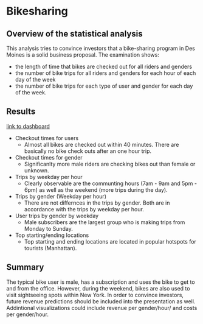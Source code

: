 # Bikesharing

## Overview of the statistical analysis
This analysis tries to convince investors that a bike-sharing program in Des Moines is a solid business proposal.
The examination shows: 
- the length of time that bikes are checked out for all riders and genders
- the number of bike trips for all riders and genders for each hour of each day of the week
- the number of bike trips for each type of user and gender for each day of the week.

## Results

[link to dashboard](https://public.tableau.com/app/profile/matthias2688/viz/Bikesharing_Challenge_16569019880430/Story1?publish=yes)

- Checkout times for users
  - Almost all bikes are checked out within 40 minutes. There are basically no bike check outs after an one hour trip. 
- Checkout times for gender
  - Significanlty more male riders are checking bikes out than female or unknown. 
- Trips by weekday per hour
  - Clearly observable are the communting hours (7am - 9am and 5pm - 6pm) as well as the weekend (more trips during the day).
- Trips by gender (Weekday per hour)
  - There are not differnces in the trips by gender. Both are in accordance with the trips by weekday per hour.  
- User trips by gender by weekday
  - Male subscribers are the largest group who is making trips from Monday to Sunday. 
- Top starting/ending locations
  - Top starting and ending locations are located in popular hotspots for tourists (Manhattan). 

## Summary
The typical bike user is male, has a subscription and uses the bike to get to and from the office. However, during the weekend, bikes are also used to visit sightseeing spots within New York. In order to convince investors, future revenue predictions should be included into the presentation as well. 
Addintional visualizations could include revenue per gender/hour/ and costs per gender/hour. 
